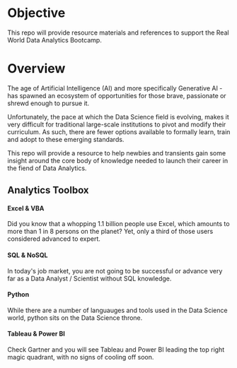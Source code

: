 # Objective
This repo will provide resource materials and references to support the Real World Data Analytics Bootcamp. 

# Overview
The age of Artificial Intelligence (AI) and more specifically Generative AI - has spawned an ecosystem of opportunities  for those brave, passionate or shrewd enough to pursue it.

Unfortunately, the pace at which the Data Science field is evolving, makes it very difficult for traditional large-scale institutions to pivot and modify their curriculum. As such, there are fewer options available to formally learn, train and adopt to these emerging standards.

This repo will provide a resource to help newbies and transients gain some insight around the core body of knowledge needed to launch their career in the fiend of Data Analytics.

## Analytics Toolbox
#### Excel & VBA
Did you know that a whopping 1.1 billion people use Excel, which amounts to more than 1 in 8 persons on the planet? Yet, only a third of those users considered advanced to expert. 

#### SQL & NoSQL 
In today's job market, you are not going to be successful or advance very far as a Data Analyst / Scientist without SQL knowledge.

#### Python
While there are a number of languauges and tools used in the Data Science world, python sits on the Data Science throne.  

#### Tableau & Power BI
Check Gartner and you will see Tableau and Power BI leading the top right magic quadrant, with no signs of cooling off soon.

